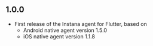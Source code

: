 ## 1.0.0

* First release of the Instana agent for Flutter, based on
    * Android native agent version 1.5.0
    * iOS native agent version 1.1.8
